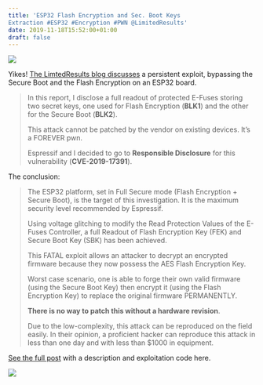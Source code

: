 ```yaml
---
title: 'ESP32 Flash Encryption and Sec. Boot Keys
Extraction #ESP32 #Encryption #PWN @LimitedResults'
date: 2019-11-18T15:52:00+01:00
draft: false
---
```


![](https://cdn-blog.adafruit.com/uploads/2019/11/Untitled-51.png)

Yikes! [The LimtedResults blog discusses](https://limitedresults.com/2019/11/pwn-the-esp32-forever-flash-encryption-and-sec-boot-keys-extraction/) a persistent exploit, bypassing the Secure Boot and the Flash Encryption on an ESP32 board.

> In this report, I disclose a full readout of protected E-Fuses storing two secret keys, one used for Flash Encryption (**BLK1**) and the other for the Secure Boot (**BLK2**).
> 
> This attack cannot be patched by the vendor on existing devices. It’s a FOREVER pwn.
> 
> Espressif and I decided to go to **Responsible Disclosure** for this vulnerability (**CVE-2019-17391**).

The conclusion:

> The ESP32 platform, set in Full Secure mode (Flash Encryption + Secure Boot), is the target of this investigation. It is the maximum security level recommended by Espressif.
> 
> Using voltage glitching to modify the Read Protection Values of the E-Fuses Controller, a full Readout of Flash Encryption Key (FEK) and Secure Boot Key (SBK) has been achieved.
> 
> This FATAL exploit allows an attacker to decrypt an encrypted firmware because they now possess the AES Flash Encryption Key.
> 
> Worst case scenario, one is able to forge their own valid firmware (using the Secure Boot Key) then encrypt it (using the Flash Encryption Key) to replace the original firmware PERMANENTLY.
> 
> **There is no way to patch this without a hardware revision**.
> 
> Due to the low-complexity, this attack can be reproduced on the field easily. In their opinion, a proficient hacker can reproduce this attack in less than one day and with less than $1000 in equipment.

[See the full post](https://limitedresults.com/2019/11/pwn-the-esp32-forever-flash-encryption-and-sec-boot-keys-extraction/) with a description and exploitation code here.

![](https://limitedresults.com/wp-content/uploads/2019/08/scope_fault-1024x630.png)